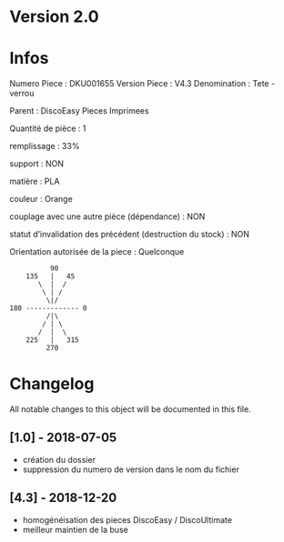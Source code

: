 # Version 2.0
# Infos
Numero Piece : DKU001655
Version Piece : V4.3
Denomination : Tete - verrou

Parent : DiscoEasy Pieces Imprimees

Quantité de pièce : 1

remplissage : 33%

support : NON

matière : PLA

couleur : Orange

couplage avec une autre pièce (dépendance) : NON

statut d’invalidation des précédent (destruction du stock) : NON

Orientation autorisée de la piece : Quelconque
```
          90
    135   |   45
       \  |  /
        \ | /
         \|/
180 ------------- 0
         /|\
        / | \
       /  |  \   
    225   |   315
         270
```
	   
	  
# Changelog
All notable changes to this object will be documented in this file.


## [1.0] - 2018-07-05
- création du dossier
- suppression du numero de version dans le nom du fichier

## [4.3] - 2018-12-20
- homogénéisation des pieces DiscoEasy / DiscoUltimate
- meilleur maintien de la buse